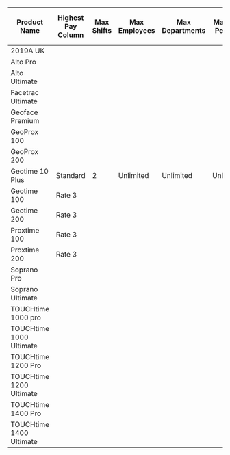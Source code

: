 
| Product Name            | Highest Pay Column | Max Shifts | Max Employees | Max Departments | Max Pay Periods | Global Calendar | Bulk Shift Assignment Calendar | Personal Shift Assignment  Calendar | Optional 1 | Optional 2 |
|-------------------------|--------------------|------------|---------------|-----------------|-----------------|-----------------|--------------------------------|-------------------------------------|------------|------------|
|                2019A UK |                    |            |               |                 |                 |                 |                                |                                     |            |            |
| Alto Pro                |                    |            |               |                 |                 |                 |                                |                                     |            |            |
| Alto Ultimate           |                    |            |               |                 |                 |                 |                                |                                     |            |            |
| Facetrac Ultimate       |                    |            |               |                 |                 |                 |                                |                                     |            |            |
| Geoface Premium         |                    |            |               |                 |                 |                 |                                |                                     |            |            |
| GeoProx 100             |                    |            |               |                 |                 |                 |                                |                                     |            |            |
| GeoProx 200             |                    |            |               |                 |                 |                 |                                |                                     |            |            |
| Geotime 10 Plus         |      Standard      |      2     |   Unlimited   |    Unlimited    |    Unlimited    |        N        |                Y               |                  Y                  |            |            |
| Geotime 100             |       Rate 3       |            |               |                 |                 |                 |                                |                                     |            |            |
| Geotime 200             |       Rate 3       |            |               |                 |                 |                 |                                |                                     |            |            |
| Proxtime 100            |       Rate 3       |            |               |                 |                 |                 |                                |                                     |            |            |
| Proxtime 200            |       Rate 3       |            |               |                 |                 |                 |                                |                                     |            |            |
| Soprano Pro             |                    |            |               |                 |                 |                 |                                |                                     |            |            |
| Soprano Ultimate        |                    |            |               |                 |                 |                 |                                |                                     |            |            |
| TOUCHtime 1000 pro      |                    |            |               |                 |                 |                 |                                |                                     |            |            |
| TOUCHtime 1000 Ultimate |                    |            |               |                 |                 |                 |                                |                                     |            |            |
| TOUCHtime 1200 Pro      |                    |            |               |                 |                 |                 |                                |                                     |            |            |
| TOUCHtime 1200 Ultimate |                    |            |               |                 |                 |                 |                                |                                     |            |            |
| TOUCHtime 1400 Pro      |                    |            |               |                 |                 |                 |                                |                                     |            |            |
| TOUCHtime 1400 Ultimate |                    |            |               |                 |                 |                 |                                |                                     |            |            |
